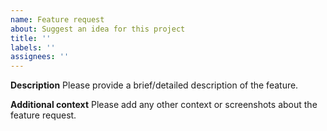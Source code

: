 ```yaml
---
name: Feature request
about: Suggest an idea for this project
title: ''
labels: ''
assignees: ''
---
```


**Description**
Please provide a brief/detailed description of the feature. 

**Additional context**
Please add any other context or screenshots about the feature request.

<!-- Thank you for your contribution --> 
